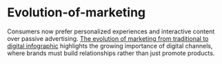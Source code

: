 # Evolution-of-marketing

Consumers now prefer personalized experiences and interactive content over passive advertising. [The evolution of marketing from traditional to digital infographic](https://alevdigital.com/blog/traditional-vs-digital-marketing-evolution/) highlights the growing importance of digital channels, where brands must build relationships rather than just promote products.
